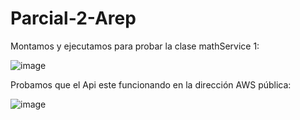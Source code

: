 # Parcial-2-Arep

Montamos y ejecutamos para probar la clase mathService 1:

![image](https://user-images.githubusercontent.com/25957863/198161996-316ba150-13e1-4b89-82e2-e824dac7663b.png)

Probamos que el Api este funcionando en la dirección AWS pública:

![image](https://user-images.githubusercontent.com/25957863/198162056-28733fb3-4821-403c-97ae-723b4f166c0c.png)
